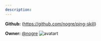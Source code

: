 ```yaml
---
description: 
---
```



**Github:** (https://github.com/nogre/ping-skill)

**Owner:** [@nogre](https://github.com/nogre) ![avatart](https://avatars0.githubusercontent.com/u/11215016?v=4)

